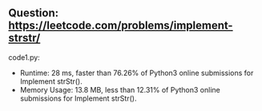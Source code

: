 ## Question: https://leetcode.com/problems/implement-strstr/

code1.py:
* Runtime: 28 ms, faster than 76.26% of Python3 online submissions for Implement strStr().
* Memory Usage: 13.8 MB, less than 12.31% of Python3 online submissions for Implement strStr().